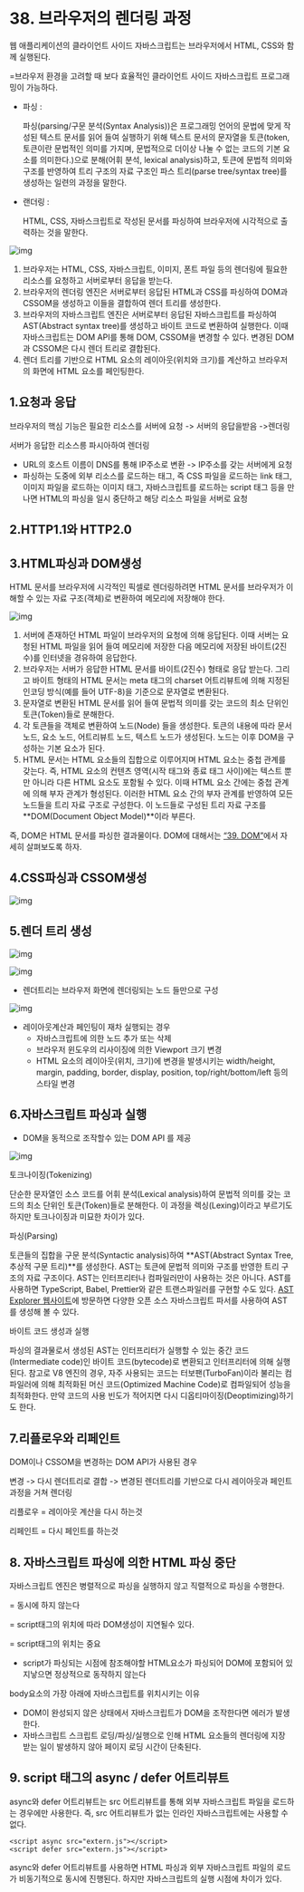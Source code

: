 # 38. 브라우저의 렌더링 과정

웹 애플리케이션의 클라이언트 사이드 자바스크립트는 브라우저에서 HTML, CSS와 함께 실행된다. 

=브라우저 환경을 고려할 때 보다 효율적인 클라이언트 사이드 자바스크립트 프로그래밍이 가능하다.

- 파싱 : 

  파싱(parsing/구문 분석(Syntax Analysis))은 프로그래밍 언어의 문법에 맞게 작성된 텍스트 문서를 읽어 들여 실행하기 위해 텍스트 문서의 문자열을 토큰(token, 토큰이란 문법적인 의미를 가지며, 문법적으로 더이상 나눌 수 없는 코드의 기본 요소를 의미한다.)으로 분해(어휘 분석, lexical analysis)하고, 토큰에 문법적 의미와 구조를 반영하여 트리 구조의 자료 구조인 파스 트리(parse tree/syntax tree)를 생성하는 일련의 과정을 말한다. 

- 랜더링 :

  HTML, CSS, 자바스크립트로 작성된 문서를 파싱하여 브라우저에 시각적으로 출력하는 것을 말한다.

![img](https://poiemaweb.com/assets/fs-images/38-1.png)

1. 브라우저는 HTML, CSS, 자바스크립트, 이미지, 폰트 파일 등의 렌더링에 필요한 리소스를 요청하고 서버로부터 응답을 받는다.
2. 브라우저의 렌더링 엔진은 서버로부터 응답된 HTML과 CSS를 파싱하여 DOM과 CSSOM을 생성하고 이들을 결합하여 렌더 트리를 생성한다.
3. 브라우저의 자바스크립트 엔진은 서버로부터 응답된 자바스크립트를 파싱하여 AST(Abstract syntax tree)를 생성하고 바이트 코드로 변환하여 실행한다. 이때 자바스크립트는 DOM API를 통해 DOM, CSSOM을 변경할 수 있다. 변경된 DOM과 CSSOM은 다시 렌더 트리로 결합된다.
4. 렌더 트리를 기반으로 HTML 요소의 레이아웃(위치와 크기)를 계산하고 브라우저의 화면에 HTML 요소를 페인팅한다.



## 1.요청과 응답

브라우저의 핵심 기능은 필요한 리소스를 서버에 요청 -> 서버의 응답을받음 ->렌더링

서버가 응답한 리소스릉 파시아하여 렌더링



- URL의 호스트 이름이 DNS를 통해 IP주소로 변환 -> IP주소를 갖는 서버에게 요청
-  파싱하는 도중에 외부 리소스를 로드하는 태그, 즉 CSS 파일을 로드하는 link 태그, 이미지 파일을 로드하는 이미지 태그, 자바스크립트를 로드하는 script 태그 등을 만나면 HTML의 파싱을 일시 중단하고 해당 리소스 파일을 서버로 요청



## 2.HTTP1.1와 HTTP2.0

## 3.HTML파싱과 DOM생성

HTML 문서를 브라우저에 시각적인 픽셀로 렌더링하려면 HTML 문서를 브라우저가 이해할 수 있는 자료 구조(객체)로 변환하여 메모리에 저장해야 한다.

![img](https://poiemaweb.com/assets/fs-images/38-6.png)

1. 서버에 존재하던 HTML 파일이 브라우저의 요청에 의해 응답된다. 이때 서버는 요청된 HTML 파일을 읽어 들여 메모리에 저장한 다음 메모리에 저장된 바이트(2진수)를 인터넷을 경유하여 응답한다.
2. 브라우저는 서버가 응답한 HTML 문서를 바이트(2진수) 형태로 응답 받는다. 그리고 바이트 형태의 HTML 문서는 meta 태그의 charset 어트리뷰트에 의해 지정된 인코딩 방식(예를 들어 UTF-8)을 기준으로 문자열로 변환된다.
3. 문자열로 변환된 HTML 문서를 읽어 들여 문법적 의미를 갖는 코드의 최소 단위인 토큰(Token)들로 분해한다.
4. 각 토큰들을 객체로 변환하여 노드(Node) 들을 생성한다. 토큰의 내용에 따라 문서 노드, 요소 노드, 어트리뷰트 노드, 텍스트 노드가 생성된다. 노드는 이후 DOM을 구성하는 기본 요소가 된다.
5. HTML 문서는 HTML 요소들의 집합으로 이루어지며 HTML 요소는 중첩 관계를 갖는다. 즉, HTML 요소의 컨텐츠 영역(시작 태그와 종료 태그 사이)에는 텍스트 뿐만 아니라 다른 HTML 요소도 포함될 수 있다. 이때 HTML 요소 간에는 중첩 관계에 의해 부자 관계가 형성된다. 이러한 HTML 요소 간의 부자 관계를 반영하여 모든 노드들을 트리 자료 구조로 구성한다. 이 노드들로 구성된 트리 자료 구조를 **DOM(Document Object Model)**이라 부른다.

즉, DOM은 HTML 문서를 파싱한 결과물이다. DOM에 대해서는 [“39. DOM”](https://poiemaweb.com/fastcampus/dom)에서 자세히 살펴보도록 하자.

## 4.CSS파싱과 CSSOM생성

![img](https://poiemaweb.com/assets/fs-images/38-7.png)

## 5.렌더 트리 생성

![img](https://poiemaweb.com/assets/fs-images/38-8.png)

![img](https://poiemaweb.com/assets/fs-images/38-9.png)

- 렌더트리는 브라우저 화면에 렌더링되는 노드 들만으로 구성



![img](https://poiemaweb.com/assets/fs-images/38-9.png)

- 레이아웃계산과 페인팅이 재차 실행되는 경우
  - 자바스크립트에 의한 노드 추가 또는 삭제
  - 브라우저 윈도우의 리사이징에 의한 Viewport 크기 변경
  - HTML 요소의 레이아웃(위치, 크기)에 변경을 발생시키는 width/height, margin, padding, border, display, position, top/right/bottom/left 등의 스타일 변경



## 6.자바스크립트 파싱과 실행

- DOM을 동적으로 조작할수 있는 DOM API 를 제공

![img](https://poiemaweb.com/assets/fs-images/38-10.png)

토크나이징(Tokenizing)

단순한 문자열인 소스 코드를 어휘 분석(Lexical analysis)하여 문법적 의미를 갖는 코드의 최소 단위인 토큰(Token)들로 분해한다. 이 과정을 렉싱(Lexing)이라고 부르기도 하지만 토크나이징과 미묘한 차이가 있다.

파싱(Parsing)

토큰들의 집합을 구문 분석(Syntactic analysis)하여 **AST(Abstract Syntax Tree, 추상적 구문 트리)**를 생성한다. AST는 토큰에 문법적 의미와 구조를 반영한 트리 구조의 자료 구조이다. AST는 인터프리터나 컴파일러만이 사용하는 것은 아니다. AST를 사용하면 TypeScript, Babel, Prettier와 같은 트랜스파일러를 구현할 수도 있다. [AST Explorer 웹사이트](https://astexplorer.net/)에 방문하면 다양한 오픈 소스 자바스크립트 파서를 사용하여 AST를 생성해 볼 수 있다.

바이트 코드 생성과 실행

파싱의 결과물로서 생성된 AST는 인터프리터가 실행할 수 있는 중간 코드(Intermediate code)인 바이트 코드(bytecode)로 변환되고 인터프리터에 의해 실행된다. 참고로 V8 엔진의 경우, 자주 사용되는 코드는 터보팬(TurboFan)이라 불리는 컴파일러에 의해 최적화된 머신 코드(Optimized Machine Code)로 컴파일되어 성능을 최적화한다. 만약 코드의 사용 빈도가 적어지면 다시 디옵티마이징(Deoptimizing)하기도 한다.



## 7.리플로우와 리페인트

DOM이나 CSSOM을 변경하는 DOM API가 사용된 경우

변경 -> 다시 렌더트리로 결합 -> 변경된 렌더트리를 기반으로 다시 레이아웃과 페인트 과정을 거쳐 렌더링

리플로우 = 레이아웃 계산을 다시 하는것

리페인트 = 다시 페인트를 하는것



## 8. 자바스크립트 파싱에 의한 HTML 파싱 중단

자바스크립트 엔진은 병렬적으로 파싱을 실행하지 않고 직렬적으로 파싱을 수행한다. 

= 동시에 하지 않는다

= script태그의 위치에 따라 DOM생성이 지연될수 있다.

= script태그의 위치는 중요



- script가 파싱되는 시점에 참조해야할 HTML요소가 파싱되어 DOM에 포함되어 있지낳으면 정상적으로 동작하지 않는다



body요소의 가장 아래에 자바스크립트를 위치시키는 이유

- DOM이 완성되지 않은 상태에서 자바스크립트가 DOM을 조작한다면 에러가 발생한다.
- 자바스크립트 스크립트 로딩/파싱/실행으로 인해 HTML 요소들의 렌더링에 지장 받는 일이 발생하지 않아 페이지 로딩 시간이 단축된다.

## 

## 9. script 태그의 async / defer 어트리뷰트

async와 defer 어트리뷰트는 src 어트리뷰트를 통해 외부 자바스크립트 파일을 로드하는 경우에만 사용한다. 즉, src 어트리뷰트가 없는 인라인 자바스크립트에는 사용할 수 없다.

```
<script async src="extern.js"></script>
<script defer src="extern.js"></script>
```

async와 defer 어트리뷰트를 사용하면 HTML 파싱과 외부 자바스크립트 파일의 로드가 비동기적으로 동시에 진행된다. 하지만 자바스크립트의 실행 시점에 차이가 있다.